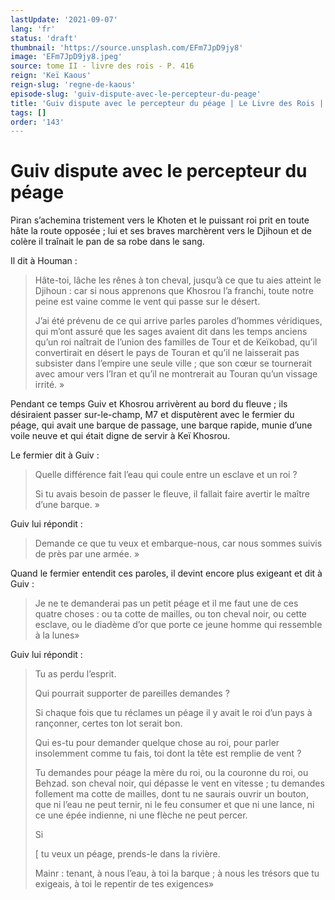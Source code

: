 ```yaml
---
lastUpdate: '2021-09-07'
lang: 'fr'
status: 'draft'
thumbnail: 'https://source.unsplash.com/EFm7JpD9jy8'
image: 'EFm7JpD9jy8.jpeg'
source: tome II - livre des rois - P. 416
reign: 'Keï Kaous'
reign-slug: 'regne-de-kaous'
episode-slug: 'guiv-dispute-avec-le-percepteur-du-peage'
title: 'Guiv dispute avec le percepteur du péage | Le Livre des Rois | Shâhnâmeh'
tags: []
order: '143'
---
```


<!-- LTeX: language=fr -->

# Guiv dispute avec le percepteur du péage

Piran s’achemina tristement vers le Khoten et le puissant roi prit en toute hâte la route opposée ; lui et ses braves marchèrent vers le Djihoun et de colère il traînait le pan de sa robe dans le sang.

Il dit à Houman :

> Hâte-toi, lâche les rênes à ton cheval, jusqu’à ce que tu aies atteint le Djihoun : car si nous apprenons que Khosrou l’a franchi, toute notre peine est vaine comme le vent qui passe sur le désert.
>
> J’ai été prévenu de ce qui arrive parles paroles d’hommes véridiques, qui m’ont assuré que les sages avaient dit dans les temps anciens qu’un roi naîtrait de l’union des familles de Tour et de Keïkobad, qu’il convertirait en désert le pays de Touran et qu’il ne laisserait pas subsister dans l’empire une seule ville ; que son cœur se tournerait avec amour vers l’Iran et qu’il ne montrerait au Touran qu’un vissage irrité. »

Pendant ce temps Guiv et Khosrou arrivèrent au bord du fleuve ; ils désiraient passer sur-le-champ, M7 et disputèrent avec le fermier du péage, qui avait une barque de passage, une barque rapide, munie d’une voile neuve et qui était digne de servir à Keï
Khosrou.

Le fermier dit à Guiv :

> Quelle différence fait l’eau qui coule entre un esclave et un roi ?
>
> Si tu avais besoin de passer le fleuve, il fallait faire avertir le maître d’une barque. »

Guiv lui répondit :

> Demande ce que tu veux et embarque-nous, car nous sommes suivis de près par une armée. »

Quand le fermier entendit ces paroles, il devint encore plus exigeant et dit à Guiv :

> Je ne te demanderai pas un petit péage et il me faut une de ces quatre choses : ou ta cotte de mailles, ou ton cheval noir, ou cette esclave, ou le diadème d’or que porte ce jeune homme qui ressemble à la lunes»

Guiv lui répondit :

> Tu as perdu l’esprit.
>
> Qui pourrait supporter de pareilles demandes ?
>
> Si chaque fois que tu réclames un péage il y avait le roi d’un pays à rançonner, certes ton lot serait bon.
>
> Qui es-tu pour demander quelque chose au roi, pour parler insolemment comme tu fais, toi dont la tête est remplie de vent ?
>
> Tu demandes pour péage la mère du roi, ou la couronne du roi, ou Behzad. son cheval noir, qui dépasse le vent en vitesse ; tu demandes follement ma cotte de mailles, dont tu ne saurais ouvrir un bouton, que ni l’eau ne peut ternir, ni le feu consumer et que ni une lance, ni ce une épée indienne, ni une flèche ne peut percer.
>
> Si
>
> [
tu veux un péage, prends-le dans la rivière.
>
> Mainr : tenant, à nous l’eau, à toi la barque ; à nous les trésors que tu exigeais, à toi le repentir de tes exigences»
